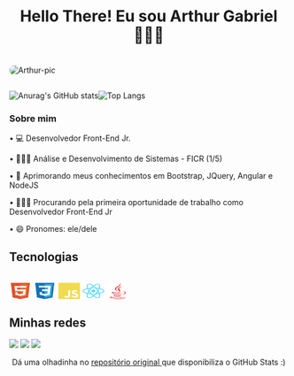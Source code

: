 <div align= "center">
  <h1> 
    Hello There! Eu sou Arthur Gabriel 👨🏻‍💻
  </h1> 
</div>

<div align= "center" style= "display: inline-block"><br>
  <img align="center" alt="Arthur-pic" height="250" style= "border-radius: 20px" src="https://pbs.twimg.com/profile_images/1623748685199802369/rEvz-OWX_400x400.jpg">
 </div> 
 
 

 
 ##
 
 
  
  ![Anurag's GitHub stats](https://github-readme-stats.vercel.app/api?username=arthurgab03&show_icons=true&theme=transparent)![Top Langs](https://github-readme-stats.vercel.app/api/top-langs/?username=arthurgab03&layout=compact&theme=transparent)
  
  
  
 
 
  ### Sobre mim
 


• 💻 Desenvolvedor Front-End Jr.

• 👨🏻‍🎓 Análise e Desenvolvimento de Sistemas - FICR (1/5)

• 📘 Aprimorando meus conhecimentos em Bootstrap, JQuery, Angular e NodeJS

• 👨🏻‍💻 Procurando pela primeira oportunidade de trabalho como Desenvolvedor Front-End Jr

• 😄 Pronomes: ele/dele
</div>

## Tecnologias 



<div style="display: inline_block"><br>
 <img align="center" alt="Arthur-HTML" height="30" width="40" src="https://raw.githubusercontent.com/devicons/devicon/master/icons/html5/html5-original.svg">
  <img align="center" alt="Arthur-CSS" height="30" width="40" src="https://raw.githubusercontent.com/devicons/devicon/master/icons/css3/css3-original.svg">
  <img align="center" alt="Arthur-Js" height="30" width="40" src="https://raw.githubusercontent.com/devicons/devicon/master/icons/javascript/javascript-plain.svg">
  <img align="center" alt="Arthur-React" height="30" width="40" src="https://raw.githubusercontent.com/devicons/devicon/master/icons/react/react-original.svg">
  <img align="center" alt="Arthur-Java" height="30" width="40" src="https://raw.githubusercontent.com/devicons/devicon/1119b9f84c0290e0f0b38982099a2bd027a48bf1/icons/java/java-plain.svg">
  
  ## Minhas redes 
 
<div> 
  <a href="https://twitter.com/ArthurDev03" target="_blank"><img src="https://img.shields.io/badge/Twitter-1DA1F2?style=for-the-badge&logo=twitter&logoColor=white" target="_blank"></a>
  <a href = "mailto:arthurgabriel120703@gmail.com"><img src="https://img.shields.io/badge/-Gmail-%23333?style=for-the-badge&logo=gmail&logoColor=white" target="_blank"></a>
  <a href="https://www.linkedin.com/in/arthur-gabriel2003/" target="_blank"><img src="https://img.shields.io/badge/-LinkedIn-%230077B5?style=for-the-badge&logo=linkedin&logoColor=white" target="_blank"></a> 
  
</div>
  
  
  <div align= "center">
    <p> Dá uma olhadinha no <a href="https://github.com/anuraghazra/github-readme-stats">repositório original </a> que disponibiliza o GitHub Stats :) 
    </p>
  </div>


